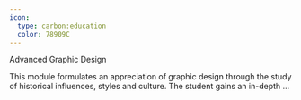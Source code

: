 ```yaml
---
icon:
  type: carbon:education
  color: 78909C
---
```

Advanced Graphic Design

This module formulates an appreciation of graphic design through the study of historical influences, styles and culture. The student gains an in-depth ... 
